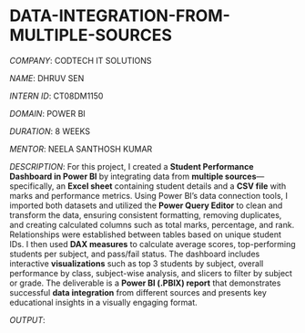 # DATA-INTEGRATION-FROM-MULTIPLE-SOURCES

*COMPANY*: CODTECH IT SOLUTIONS

*NAME*: DHRUV SEN

*INTERN ID*: CT08DM1150

*DOMAIN*: POWER BI

*DURATION*: 8 WEEKS

*MENTOR*: NEELA SANTHOSH KUMAR

*DESCRIPTION*: For this project, I created a **Student Performance Dashboard in Power BI** by integrating data from **multiple sources**—specifically, an **Excel sheet** containing student details and a **CSV file** with marks and performance metrics. Using Power BI’s data connection tools, I imported both datasets and utilized the **Power Query Editor** to clean and transform the data, ensuring consistent formatting, removing duplicates, and creating calculated columns such as total marks, percentage, and rank. Relationships were established between tables based on unique student IDs. I then used **DAX measures** to calculate average scores, top-performing students per subject, and pass/fail status. The dashboard includes interactive **visualizations** such as top 3 students by subject, overall performance by class, subject-wise analysis, and slicers to filter by subject or grade. The deliverable is a **Power BI (.PBIX) report** that demonstrates successful **data integration** from different sources and presents key educational insights in a visually engaging format.

*OUTPUT*: 

